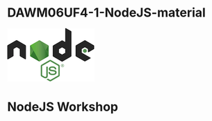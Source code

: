 # DAWM06UF4-1-NodeJS-material

![alt tag](https://github.com/sergigrau/DAWM06UF4-2-AJAX-exercicis/blob/master/imatges/node.png)

<h1>NodeJS Workshop</h1>
